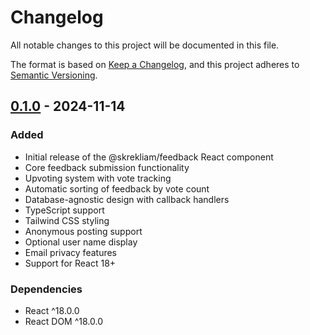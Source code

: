 # Changelog

All notable changes to this project will be documented in this file.

The format is based on [Keep a Changelog](https://keepachangelog.com/en/1.0.0/),
and this project adheres to [Semantic Versioning](https://semver.org/spec/v2.0.0.html).

## [0.1.0] - 2024-11-14

### Added
- Initial release of the @skrekliam/feedback React component
- Core feedback submission functionality
- Upvoting system with vote tracking
- Automatic sorting of feedback by vote count
- Database-agnostic design with callback handlers
- TypeScript support
- Tailwind CSS styling
- Anonymous posting support
- Optional user name display
- Email privacy features
- Support for React 18+

### Dependencies
- React ^18.0.0
- React DOM ^18.0.0

[0.1.0]: https://github.com/Skrekliam/feedback/releases/tag/v0.1.0 